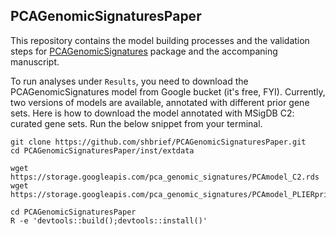 ## PCAGenomicSignaturesPaper

This repository contains the model building processes and the validation steps
for [PCAGenomicSignatures](https://github.com/shbrief/PCAGenomicSignatures) package 
and the accompaning manuscript.

To run analyses under `Results`, you need to download the PCAGenomicSignatures model 
from Google bucket (it's free, FYI). Currently, two versions of models are available, 
annotated with different prior gene sets. Here is how to download the model annotated 
with MSigDB C2: curated gene sets. Run the below snippet from your terminal.

```
git clone https://github.com/shbrief/PCAGenomicSignaturesPaper.git
cd PCAGenomicSignaturesPaper/inst/extdata

wget https://storage.googleapis.com/pca_genomic_signatures/PCAmodel_C2.rds
wget https://storage.googleapis.com/pca_genomic_signatures/PCAmodel_PLIERpriors.rds

cd PCAGenomicSignaturesPaper
R -e 'devtools::build();devtools::install()'
```
